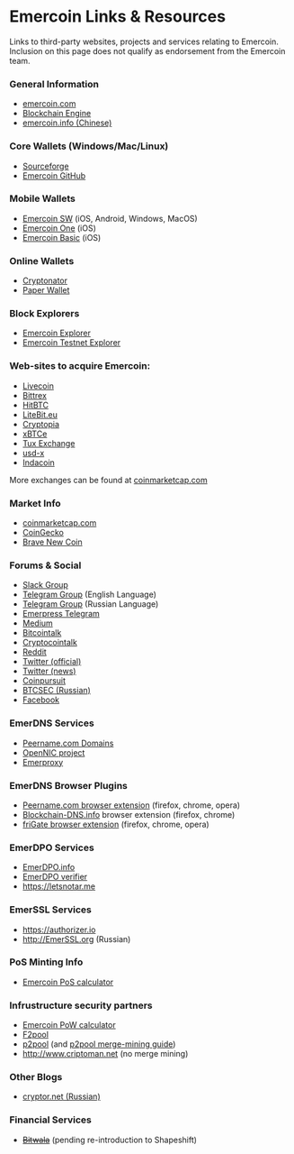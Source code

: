 # Emercoin Links & Resources

Links to third-party websites, projects and services relating to Emercoin. Inclusion on this page does not qualify as endorsement from the Emercoin team.

### General Information

-   <a href="http://emercoin.com/">emercoin.com</a>
-   <a target="_blank" rel="nofollow" href="http://blockchainengine.org">Blockchain Engine</a>
-   <a target="_blank" rel="nofollow" href="http://emercoin.info">emercoin.info (Chinese)</a>

### Core Wallets (Windows/Mac/Linux)

-   <a target="_blank" rel="nofollow" href="https://sourceforge.net/projects/emercoin/files">Sourceforge</a>
-   <a target="_blank" rel="nofollow" href="https://github.com/Emercoin">Emercoin GitHub</a>

### Mobile Wallets

-   [Emercoin SW](/en/install-software/mobile-wallets/emercoin-sw.md) (iOS, Android, Windows, MacOS)
-   [Emercoin One](/en/install-software/mobile-wallets/emercoin-one.md) (iOS)
-   [Emercoin Basic](/en/install-software/mobile-wallets/emercoin-basic.md) (iOS)

### Online Wallets

-   <a target="_blank" rel="nofollow" href="https://www.cryptonator.com/">Cryptonator</a>
-   <a target="_blank" rel="nofollow" href="https://walletgenerator.net/?currency=Emercoin">Paper Wallet</a>

### Block Explorers

-   <a target="_blank" rel="nofollow" href="https://emercoin.mintr.org/">Emercoin Explorer</a>
-   <a target="_blank" rel="nofollow" href="https://explorer.emercoin.com">Emercoin Testnet Explorer</a>

### Web-sites to acquire Emercoin:

-   <a target="_blank" rel="nofollow" href="https://livecoin.net?from=Livecoin-AvWvBbqA">Livecoin</a>
-   <a target="_blank" rel="nofollow" href="https://bittrex.com/Market/Index?MarketName=BTC-EMC">Bittrex</a>
-   <a target="_blank" rel="nofollow" href="https://hitbtc.com/exchange/EMC-to-BTC">HitBTC</a>
-   <a target="_blank" rel="nofollow" href="https://www.litebit.eu/en">LiteBit.eu</a>
-   <a target="_blank" rel="nofollow" href="https://www.cryptopia.co.nz/Exchange?market=EMC_BTC">Cryptopia</a>
-   <a target="_blank" rel="nofollow" href="https://www.xbtce.com">xBTCe</a>
-   <a target="_blank" rel="nofollow" href="https://tuxexchange.com/trade?coin=EMC&market=BTC">Tux Exchange</a>
-   <a target="_blank" rel="nofollow" href="https://www.usd-x.com/market/EMC/USD">usd-x</a>
-   <a target="_blank" rel="nofollow" href="https://indacoin.com/en_US/change/buy-emercoin-with-cardusd">Indacoin</a>

More exchanges can be found at
<a target="_blank" rel="nofollow" href="http://coinmarketcap.com/currencies/emercoin/#BTC">coinmarketcap.com</a>

### Market Info

-   <a target="_blank" rel="nofollow" href="http://coinmarketcap.com/currencies/emercoin/">coinmarketcap.com</a>
-   <a target="_blank" rel="nofollow" href="https://www.coingecko.com/en/coins/emercoin">CoinGecko</a>
-   <a target="_blank" rel="nofollow" href="https://bravenewcoin.com/emercoin#Asset-Profile">Brave New Coin</a>

### Forums & Social

-   <a target="_blank" rel="nofollow" href="https://emercoin-slack-invite.herokuapp.com">Slack Group</a>
-   <a target="_blank" rel="nofollow" href="https://t.me/emercoin_official">Telegram Group</a> (English Language)
-   <a target="_blank" rel="nofollow" href="https://t.me/emernews">Telegram Group</a> (Russian Language)
-   <a target="_blank" rel="nofollow" href="https://t.me/emerpress">Emerpress Telegram</a>
-   <a target="_blank" rel="nofollow" href="https://medium.com/@emer.tech">Medium</a>
-   <a target="_blank" rel="nofollow" href="https://bitcointalk.org/index.php?topic=362513.0">Bitcointalk</a>
-   <a target="_blank" rel="nofollow" href="https://cryptocointalk.com/topic/2144-emercoin-emc-information">Cryptocointalk</a>
-   <a target="_blank" rel="nofollow" href="http://www.reddit.com/r/Emercoin/">Reddit</a>
-   <a target="_blank" rel="nofollow" href="https://twitter.com/emercoin_press">Twitter (official)</a>
-   <a target="_blank" rel="nofollow" href="https://twitter.com/emercoin">Twitter (news)</a>
-   <a target="_blank" rel="nofollow" href="https://www.coinpursuit.com/members/emercoin.1073">Coinpursuit</a>
-   <a target="_blank" rel="nofollow" href="https://forum.btcsec.com/index.php?/topic/3408-emercoin/">BTCSEC (Russian)</a>
-   <a target="_blank" rel="nofollow" href="https://www.facebook.com/EmercoinOfficial">Facebook</a>

### EmerDNS Services

-   <a target="_blank" rel="nofollow" href="https://peername.com">Peername.com Domains</a>
-   <a target="_blank" rel="nofollow" href="https://www.opennicproject.org">OpenNIC project</a>
-   <a target="_blank" rel="nofollow" href="https://emerproxy.xyz">Emerproxy</a>

### EmerDNS Browser Plugins

-   <a target="_blank" rel="nofollow" href="https://peername.com/browser-extension">Peername.com browser extension</a> (firefox,
    chrome, opera)
-   <a target="_blank" rel="nofollow" href="https://blockchain-dns.info">Blockchain-DNS.info</a> browser
    extension (firefox, chrome)
-   <a target="_blank" rel="nofollow" href="https://fri-gate.org">friGate browser extension</a> (firefox,
    chrome, opera)

### EmerDPO Services

-   <a target="_blank" rel="nofollow" href="http://EmerDPO.info">EmerDPO.info</a>
-   <a target="_blank" rel="nofollow" href="https://emercoin.mintr.org/dpo">EmerDPO verifier</a>
-   <a target="_blank" rel="nofollow" href="https://letsnotar.me">https://letsnotar.me</a>

### EmerSSL Services

-   <a target="_blank" rel="nofollow" href="https://authorizer.io">https://authorizer.io</a>
-   <a target="_blank" rel="nofollow" href="http://EmerSSL.org">http://EmerSSL.org</a> (Russian)

### PoS Minting Info

-   <a target="_blank" rel="nofollow" href="https://emercoin.mintr.org/poscal">Emercoin PoS calculator</a>

### Infrustructure security partners

-   <a target="_blank" rel="nofollow" href="https://emercoin.mintr.org/poscal">Emercoin PoW calculator</a>
-   <a target="_blank" rel="nofollow" href="http://www.f2pool.com">F2pool</a>
-   <a target="_blank" rel="nofollow" href="http://p2pool.org/">p2pool</a> (and <a target="_blank" rel="nofollow" href="https://bitcointalk.org/index.php?topic=1921525.0">p2pool merge-mining guide</a>)
-   <a target="_blank" rel="nofollow" href="http://www.criptoman.net">http://www.criptoman.net</a> (no merge mining)

### Other Blogs

-   <a target="_blank" rel="nofollow" href="https://cryptor.net">cryptor.net (Russian)</a>

### Financial Services

-   <s><a target="_blank" rel="nofollow" href="http://about.bitwa.la/bitwala-accepting-all-major-cryptocurrencies">Bitwala</a></s>
    (pending re-introduction to Shapeshift)

